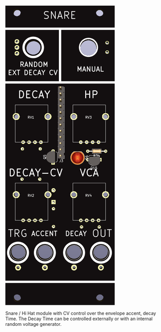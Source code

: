 ![](https://raw.githubusercontent.com/Fihdi/Eurorack/main/Hat/Snare-Front.png)

Snare / Hi Hat module with CV control over the envelope accent, decay Time. The Decay Time can be controlled externally or with an internal random voltage generator.
